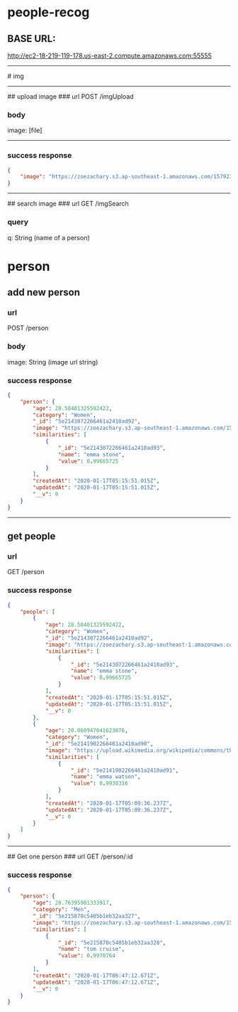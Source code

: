 # people-recog
## BASE URL:
http://ec2-18-219-119-178.us-east-2.compute.amazonaws.com:55555
<hr>
# img
<hr>
## upload image
### url
POST /imgUpload

### body
image: [file]
<hr>

### success response
```json
{
    "image": "https://zoezachary.s3.ap-southeast-1.amazonaws.com/1579238106872emmastone.jpg"
}
```
<hr>
## search image
### url
GET /imgSearch

### query
q: String (name of a person)

# person

## add new person
### url
POST /person

### body
image: String (image url string)

### success response
```json
{
    "person": {
        "age": 28.58401325592422,
        "category": "Women",
        "_id": "5e2143072266461a2410ad92",
        "image": "https://zoezachary.s3.ap-southeast-1.amazonaws.com/1579238106872emmastone.jpg",
        "similarities": [
            {
                "_id": "5e2143072266461a2410ad93",
                "name": "emma stone",
                "value": 0.99665725
            }
        ],
        "createdAt": "2020-01-17T05:15:51.015Z",
        "updatedAt": "2020-01-17T05:15:51.015Z",
        "__v": 0
    }
}
```
<hr>

## get people
### url
GET /person

### success response
```json
{
    "people": [
        {
            "age": 28.58401325592422,
            "category": "Women",
            "_id": "5e2143072266461a2410ad92",
            "image": "https://zoezachary.s3.ap-southeast-1.amazonaws.com/1579238106872emmastone.jpg",
            "similarities": [
                {
                    "_id": "5e2143072266461a2410ad93",
                    "name": "emma stone",
                    "value": 0.99665725
                }
            ],
            "createdAt": "2020-01-17T05:15:51.015Z",
            "updatedAt": "2020-01-17T05:15:51.015Z",
            "__v": 0
        },
        {
            "age": 20.060947041623876,
            "category": "Women",
            "_id": "5e2141902266461a2410ad90",
            "image": "https://upload.wikimedia.org/wikipedia/commons/thumb/7/7f/Emma_Watson_2013.jpg/447px-Emma_Watson_2013.jpg",
            "similarities": [
                {
                    "_id": "5e2141902266461a2410ad91",
                    "name": "emma watson",
                    "value": 0.9930316
                }
            ],
            "createdAt": "2020-01-17T05:09:36.237Z",
            "updatedAt": "2020-01-17T05:09:36.237Z",
            "__v": 0
        }
    ]
}
```
<hr>
## Get one person
### url
GET /person/:id

### success response
```json
{
    "person": {
        "age": 28.76395981333917,
        "category": "Men",
        "_id": "5e215870c5405b1eb32aa327",
        "image": "https://zoezachary.s3.ap-southeast-1.amazonaws.com/1579243596868download%20%282%29.jpeg",
        "similarities": [
            {
                "_id": "5e215870c5405b1eb32aa328",
                "name": "tom cruise",
                "value": 0.9970764
            }
        ],
        "createdAt": "2020-01-17T06:47:12.671Z",
        "updatedAt": "2020-01-17T06:47:12.671Z",
        "__v": 0
    }
}
```

